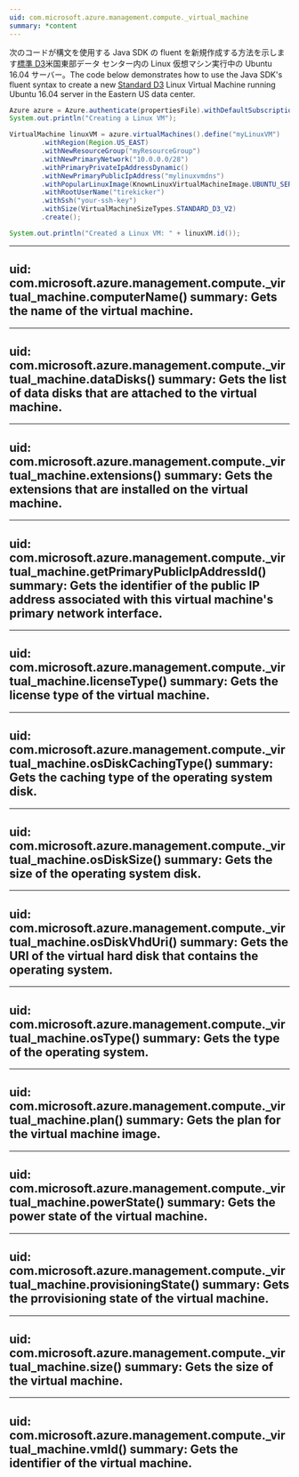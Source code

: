 ```yaml
---
uid: com.microsoft.azure.management.compute._virtual_machine
summary: *content
---
```


<span data-ttu-id="34f39-101">次のコードが構文を使用する Java SDK の fluent を新規作成する方法を示します[標準 D3](https://azure.microsoft.com/en-us/documentation/articles/virtual-machines-windows-sizes/#d-series)米国東部データ センター内の Linux 仮想マシン実行中の Ubuntu 16.04 サーバー。</span><span class="sxs-lookup"><span data-stu-id="34f39-101">The code below demonstrates how to use the Java SDK's fluent syntax to create a new [Standard D3](https://azure.microsoft.com/en-us/documentation/articles/virtual-machines-windows-sizes/#d-series) Linux Virtual Machine running Ubuntu 16.04 server in the Eastern US data center.</span></span>

```java
Azure azure = Azure.authenticate(propertiesFile).withDefaultSubscription();
System.out.println("Creating a Linux VM");

VirtualMachine linuxVM = azure.virtualMachines().define("myLinuxVM")
        .withRegion(Region.US_EAST)
        .withNewResourceGroup("myResourceGroup")
        .withNewPrimaryNetwork("10.0.0.0/28")
        .withPrimaryPrivateIpAddressDynamic()
        .withNewPrimaryPublicIpAddress("mylinuxvmdns")
        .withPopularLinuxImage(KnownLinuxVirtualMachineImage.UBUNTU_SERVER_16_04_LTS)
        .withRootUserName("tirekicker")
        .withSsh("your-ssh-key")
        .withSize(VirtualMachineSizeTypes.STANDARD_D3_V2)
        .create();

System.out.println("Created a Linux VM: " + linuxVM.id());
```

---
uid: com.microsoft.azure.management.compute._virtual_machine.computerName()
summary: Gets the name of the virtual machine.
---

---
uid: com.microsoft.azure.management.compute._virtual_machine.dataDisks()
summary: Gets the list of data disks that are attached to the virtual machine.
---

---
uid: com.microsoft.azure.management.compute._virtual_machine.extensions()
summary: Gets the extensions that are installed on the virtual machine.
---

---
uid: com.microsoft.azure.management.compute._virtual_machine.getPrimaryPublicIpAddressId()
summary: Gets the identifier of the public IP address associated with this virtual machine's primary network interface.
---

---
uid: com.microsoft.azure.management.compute._virtual_machine.licenseType()
summary: Gets the license type of the virtual machine.
---

---
uid: com.microsoft.azure.management.compute._virtual_machine.osDiskCachingType()
summary: Gets the caching type of the operating system disk.
---

---
uid: com.microsoft.azure.management.compute._virtual_machine.osDiskSize()
summary: Gets the size of the operating system disk.
---

---
uid: com.microsoft.azure.management.compute._virtual_machine.osDiskVhdUri()
summary: Gets the URI of the virtual hard disk that contains the operating system.
---

---
uid: com.microsoft.azure.management.compute._virtual_machine.osType()
summary: Gets the type of the operating system.
---

---
uid: com.microsoft.azure.management.compute._virtual_machine.plan()
summary: Gets the plan for the virtual machine image.
---

---
uid: com.microsoft.azure.management.compute._virtual_machine.powerState()
summary: Gets the power state of the virtual machine.
---

---
uid: com.microsoft.azure.management.compute._virtual_machine.provisioningState()
summary: Gets the prrovisioning state of the virtual machine.
---

---
uid: com.microsoft.azure.management.compute._virtual_machine.size()
summary: Gets the size of the virtual machine.
---

---
uid: com.microsoft.azure.management.compute._virtual_machine.vmId()
summary: Gets the identifier of the virtual machine.
---